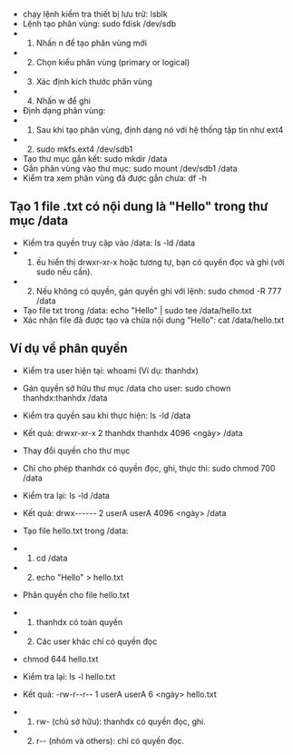 * chạy lệnh kiểm tra thiết bị lưu trữ: lsblk
* Lệnh tạo phân vùng: sudo fdisk /dev/sdb
* 1. Nhấn n để tạo phân vùng mới
* 2. Chọn kiểu phân vùng (primary or logical)
* 3. Xác định kích thước phân vùng
* 4. Nhấn w để ghi
* Định dạng phân vùng: 
* 1. Sau khi tạo phân vùng, định dạng nó với hệ thống tập tin như ext4
* 2. sudo mkfs.ext4 /dev/sdb1
* Tạo thư mục gắn kết: sudo mkdir /data
* Gắn phân vùng vào thư mục: sudo mount /dev/sdb1 /data
* Kiểm tra xem phân vùng đã được gắn chưa: df -h
  
## Tạo 1 file .txt có nội dung là "Hello" trong thư mục /data
* Kiểm tra quyền truy cập vào /data: ls -ld /data
* 1. ếu hiển thị drwxr-xr-x hoặc tương tự, bạn có quyền đọc và ghi (với sudo nếu cần).
* 2. Nếu không có quyền, gán quyền ghi với lệnh: sudo chmod -R 777 /data
* Tạo file txt trong /data: echo "Hello" | sudo tee /data/hello.txt
* Xác nhận file đã được tạo và chừa nội dung "Hello": cat /data/hello.txt
## Ví dụ về phân quyền
* Kiểm tra user hiện tại: whoami (Ví dụ: thanhdx)
* Gán quyền sở hữu thư mục /data cho user: sudo chown thanhdx:thanhdx /data
* Kiểm tra quyền sau khi thực hiện: ls -ld /data
* Kết quả: drwxr-xr-x 2 thanhdx thanhdx 4096 <ngày> /data

* Thay đổi quyền cho thư mục
* Chỉ cho phép thanhdx có quyền đọc, ghi, thực thi: sudo chmod 700 /data
* Kiểm tra lại: ls -ld /data
* Kết quả: drwx------ 2 userA userA 4096 <ngày> /data
* Tạo file hello.txt trong /data:
* 1. cd /data
* 2. echo "Hello" > hello.txt
* Phân quyền cho file hello.txt
* 1. thanhdx có toàn quyền
* 2. Các user khác chỉ có quyền đọc
* chmod 644 hello.txt
* Kiểm tra lại: ls -l hello.txt
* Kết quả: -rw-r--r-- 1 userA userA 6 <ngày> hello.txt
* 1. rw- (chủ sở hữu): thanhdx có quyền đọc, ghi.
* 2. r-- (nhóm và others): chỉ có quyền đọc.
